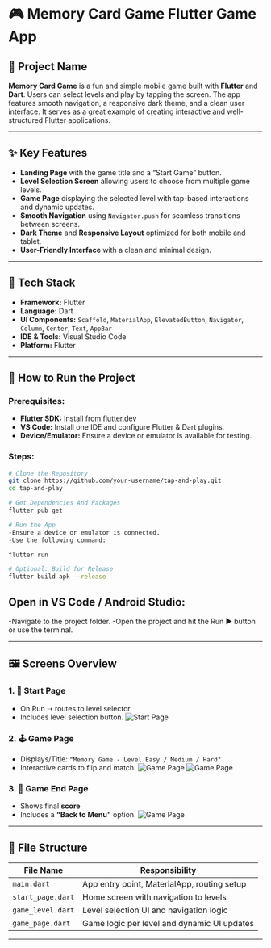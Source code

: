 
# 🎮 Memory Card Game Flutter Game App

## 📌 Project Name

**Memory Card Game** is a fun and simple mobile game built with **Flutter** and **Dart**. Users can select levels and play by tapping the screen. The app features smooth navigation, a responsive dark theme, and a clean user interface. It serves as a great example of creating interactive and well-structured Flutter applications.

---

## ✨ Key Features

- **Landing Page** with the game title and a “Start Game” button.
- **Level Selection Screen** allowing users to choose from multiple game levels.
- **Game Page** displaying the selected level with tap-based interactions and dynamic updates.
- **Smooth Navigation** using `Navigator.push` for seamless transitions between screens.
- **Dark Theme** and **Responsive Layout** optimized for both mobile and tablet.
- **User-Friendly Interface** with a clean and minimal design.

---

## 🧰 Tech Stack

- **Framework:** Flutter  
- **Language:** Dart  
- **UI Components:** `Scaffold`, `MaterialApp`, `ElevatedButton`, `Navigator`, `Column`, `Center`, `Text`, `AppBar`  
- **IDE & Tools:** Visual Studio Code  
- **Platform:** Flutter

---

## 🚀 How to Run the Project

### Prerequisites:

- **Flutter SDK:** Install from [flutter.dev](https://flutter.dev)
- **VS Code:** Install one IDE and configure Flutter & Dart plugins.
- **Device/Emulator:** Ensure a device or emulator is available for testing.

### Steps:

```bash
# Clone the Repository
git clone https://github.com/your-username/tap-and-play.git
cd tap-and-play
```

```bash
# Get Dependencies And Packages
flutter pub get
```

```bash
# Run the App
-Ensure a device or emulator is connected.
-Use the following command:

flutter run
```

```bash
# Optional: Build for Release
flutter build apk --release
```
## Open in VS Code / Android Studio:
-Navigate to the project folder.
-Open the project and hit the Run ▶️ button or use the terminal.

---

## 🖼️ Screens Overview

### 1. 🏁 Start Page
-	On Run ➝ routes to level selector
- Includes level selection button.
![Start Page](assets/images/start_page.png)


### 2. 🕹️ Game Page
- Displays/Title: `"Memory Game - Level Easy / Medium / Hard"`
- Interactive cards to flip and match.
![Game Page](assets/images/main_page.png)
![Game Page](assets/images/card.png)


### 3. 🧠 Game End Page
- Shows final **score**
- Includes a **“Back to Menu”** option.
![Game Page](assets/images/final.png)

---

## 📁 File Structure

| File Name       | Responsibility                                |
|-----------------|------------------------------------------------|
| `main.dart`     | App entry point, MaterialApp, routing setup   |
| `start_page.dart` | Home screen with navigation to levels       |
| `game_level.dart`| Level selection UI and navigation logic      |
| `game_page.dart` | Game logic per level and dynamic UI updates  |

---
